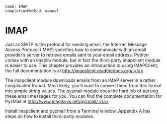 ```ngMeta
name: IMAP
completionMethod: manual
```
# IMAP
Just as SMTP is the protocol for sending email, the Internet Message Access Protocol (IMAP) specifies how to communicate with an email provider’s server to retrieve emails sent to your email address. Python comes with an imaplib module, but in fact the third-party imapclient module is easier to use. This chapter provides an introduction to using IMAPClient; the full documentation is at <span><a href="http://imapclient.readthedocs.org/.">http://imapclient.readthedocs.org/.</a></span>

The imapclient module downloads emails from an IMAP server in a rather complicated format. Most likely, you’ll want to convert them from this format into simple string values. The pyzmail module does the hard job of parsing these email messages for you. You can find the complete documentation for PyzMail at <span><a href="http://www.magiksys.net/pyzmail/.">http://www.magiksys.net/pyzmail/.</a></span>

Install imapclient and pyzmail from a Terminal window. Appendix A has steps on how to install third-party modules.